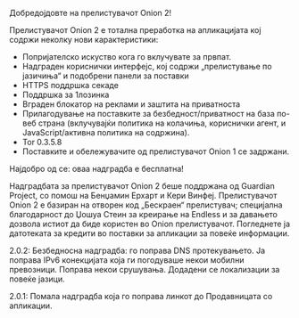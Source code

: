 Добредојдовте на прелистувачот Onion 2!

Прелистувачот Onion 2 е тотална преработка на апликацијата кој содржи неколку нови карактеристики:

* Попријателско искуство кога го вклучувате за првпат.
* Надграден кориснички интерфејс, кој содржи „прелистување по јазичиња“ и подобрени панели за поставки
* HTTPS поддршка секаде
* Поддршка за 1лозинка
* Вграден блокатор на реклами и заштита на приватноста
* Прилагодување на поставките за безбедност/приватност на база по-веб страна (вклучувајќи политика на колачиња, кориснички агент, и JavaScript/активна политика на содржина).
* Tor 0.3.5.8
* Поставките и обележувачите од прелистувачот Onion 1 се задржани.

Најдобро од се: оваа надградба е бесплатна!

Надградбата за прелистувачот Onion 2 беше поддржана од Guardian Project, со помош на Бенџамин Ерхарт и Кери Винфеј. Прелистувачот Onion 2 е базиран на отворен код „Бескраен“ прелистувач; специјална благодарност до Џошуа Стеин за креирање на Endless и за давањето дозвола истиот да биде користен во Onion прелистувачот. Погледнете ја датотеката за кредити во поставки за апликации за повеќе информации.

2.0.2: Безбедносна надградба: го поправа DNS протекувањето. Ја поправа IPv6 конекцијата која ги погодуваше некои мобилни превозници. Поправа некои срушувања. Додадени се локализации за повеќе јазици.

2.0.1: Помала надградба која го поправа линкот до Продавницата со апликации.
